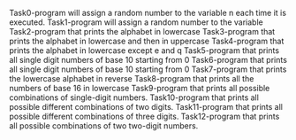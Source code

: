 Task0-program will assign a random number to the variable n each time it is executed.
Task1-program will assign a random number to the variable
Task2-program that prints the alphabet in lowercase
Task3-program that prints the alphabet in lowercase and then in uppercase
Task4-program that prints the alphabet in lowercase except e and q
Task5-program that prints all single digit numbers of base 10 starting from 0
Task6-program that prints all single digit numbers of base 10 starting from 0
Task7-program that prints the lowercase alphabet in reverse
Task8-program that prints all the numbers of base 16 in lowercase
Task9-program that prints all possible combinations of single-digit numbers.
Task10-program that prints all possible different combinations of two digits.
Task11-program that prints all possible different combinations of three digits.
Task12-program that prints all possible combinations of two two-digit numbers.